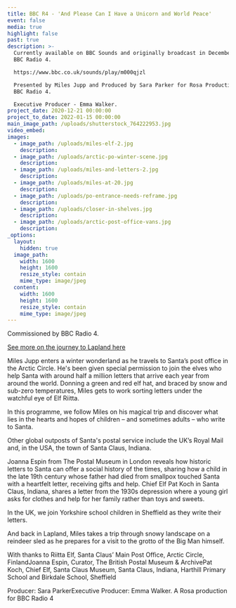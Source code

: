 ```yaml
---
title: BBC R4 - 'And Please Can I Have a Unicorn and World Peace'
event: false
media: true
highlight: false
past: true
description: >-
  Currently available on BBC Sounds and originally broadcast in December 2020 on
  BBC Radio 4.

  https://www.bbc.co.uk/sounds/play/m000qjzl 

  Presented by Miles Jupp and Produced by Sara Parker for Rosa Productions and
  BBC Radio 4.

  Executive Producer - Emma Walker.
project_date: 2020-12-21 00:00:00
project_to_date: 2022-01-15 00:00:00
main_image_path: /uploads/shutterstock_764222953.jpg
video_embed:
images:
  - image_path: /uploads/miles-elf-2.jpg
    description:
  - image_path: /uploads/arctic-po-winter-scene.jpg
    description:
  - image_path: /uploads/miles-and-letters-2.jpg
    description:
  - image_path: /uploads/miles-at-20.jpg
    description:
  - image_path: /uploads/po-entrance-needs-reframe.jpg
    description:
  - image_path: /uploads/closer-in-shelves.jpg
    description:
  - image_path: /uploads/arctic-post-office-vans.jpg
    description:
_options:
  layout:
    hidden: true
  image_path:
    width: 1600
    height: 1600
    resize_style: contain
    mime_type: image/jpeg
  content:
    width: 1600
    height: 1600
    resize_style: contain
    mime_type: image/jpeg
---
```


Commissioned by BBC Radio 4.

[See more on the journey to Lapland here](https://stories.rosaproductions.co.uk/letters-to-santa/index.html)

Miles Jupp enters a winter wonderland as he travels to Santa’s post office in the Arctic Circle. He's been given special permission to join the elves who help Santa with around half a million letters that arrive each year from around the world. Donning a green and red elf hat, and braced by snow and sub-zero temperatures, Miles gets to work sorting letters under the watchful eye of Elf Riitta.

In this programme, we follow Miles on his magical trip and discover what lies in the hearts and hopes of children – and sometimes adults – who write to Santa.

Other global outposts of Santa's postal service include the UK’s Royal Mail and, in the USA, the town of Santa Claus, Indiana.

Joanna Espin from The Postal Museum in London reveals how historic letters to Santa can offer a social history of the times, sharing how a child in the late 19th century whose father had died from smallpox touched Santa with a heartfelt letter, receiving gifts and help. Chief Elf Pat Koch in Santa Claus, Indiana, shares a letter from the 1930s depression where a young girl asks for clothes and help for her family rather than toys and sweets.

In the UK, we join Yorkshire school children in Sheffield as they write their letters.

And back in Lapland, Miles takes a trip through snowy landscape on a reindeer sled as he prepares for a visit to the grotto of the Big Man himself.

With thanks to Riitta Elf, Santa Claus’ Main Post Office, Arctic Circle, FinlandJoanna Espin, Curator, The British Postal Museum & ArchivePat Koch, Chief Elf, Santa Claus Museum, Santa Claus, Indiana, Harthill Primary School and Birkdale School, Sheffield

Producer: Sara ParkerExecutive Producer: Emma Walker. A Rosa production for BBC Radio 4
